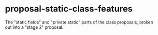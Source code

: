 # proposal-static-class-features
The "static fields" and "private static" parts of the class proposals, broken out into a "stage 2" proposal.
